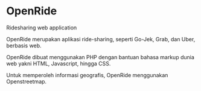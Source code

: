 # OpenRide
Ridesharing web application

OpenRide merupakan aplikasi ride-sharing, seperti Go-Jek, Grab, dan Uber, berbasis web.

OpenRide dibuat menggunakan PHP dengan bantuan bahasa markup dunia web yakni HTML, Javascript, hingga CSS.

Untuk memperoleh informasi geografis, OpenRide menggunakan Openstreetmap.
